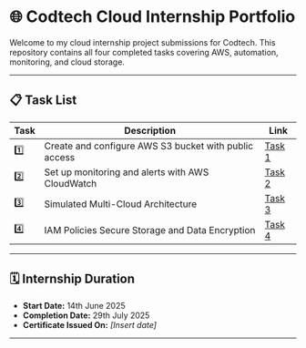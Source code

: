 # 🌐 Codtech Cloud Internship Portfolio

Welcome to my cloud internship project submissions for Codtech. This repository contains all four completed tasks covering AWS, automation, monitoring, and cloud storage.

---

## 📋 Task List

| Task | Description                                                       | Link    |
|------|-------------------------------------------------------------------|---------|
| 1️⃣   | Create and configure AWS S3 bucket with public access            | [Task 1](https://github.com/abdulsalamalmakramani/codtech-cloud-internship/blob/main/Task_1_AWS_S3_Cloud_Storage_Setup.pdf) |
| 2️⃣   | Set up monitoring and alerts with AWS CloudWatch                 | [Task 2](https://github.com/abdulsalamalmakramani/codtech-cloud-internship/blob/main/Task_2_AWS_CloudWatch_Monitoring_and_Alerting.pdf) |
| 3️⃣   | Simulated Multi-Cloud Architecture                               | [Task 3](https://github.com/abdulsalamalmakramani/codtech-cloud-internship/blob/main/Task_3_Simulated_Multi-Cloud_Architecture.pdf) |
| 4️⃣   | IAM Policies Secure Storage and Data Encryption                  | [Task 4](https://github.com/abdulsalamalmakramani/codtech-cloud-internship/blob/main/Task_4_IAM_Policies_Secure_Storage_and_Data_Encryption.pdf) |

---

## 🗓️ Internship Duration

- **Start Date:** 14th June 2025  
- **Completion Date:** 29th July 2025  
- **Certificate Issued On:** *[Insert date]*

---


